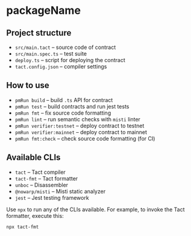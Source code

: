 # packageName

## Project structure

- `src/main.tact` – source code of contract
- `src/main.spec.ts` – test suite
- `deploy.ts` – script for deploying the contract
- `tact.config.json` – compiler settings

## How to use

- `pmRun build` – build `.ts` API for contract
- `pmRun test` – build contracts and run jest tests
- `pmRun fmt` – fix source code formatting
- `pmRun lint` – run semantic checks with `misti` linter
- `pmRun verifier:testnet` – deploy contract to testnet
- `pmRun verifier:mainnet` – deploy contract to mainnet
- `pmRun fmt:check` – check source code formatting (for CI)

## Available CLIs

- `tact` – Tact compiler
- `tact-fmt` – Tact formatter
- `unboc` – Disassembler
- `@nowarp/misti` – Misti static analyzer
- `jest` – Jest testing framework

Use `npx` to run any of the CLIs available. For example, to invoke the Tact formatter, execute this:

```shell
npx tact-fmt
```

